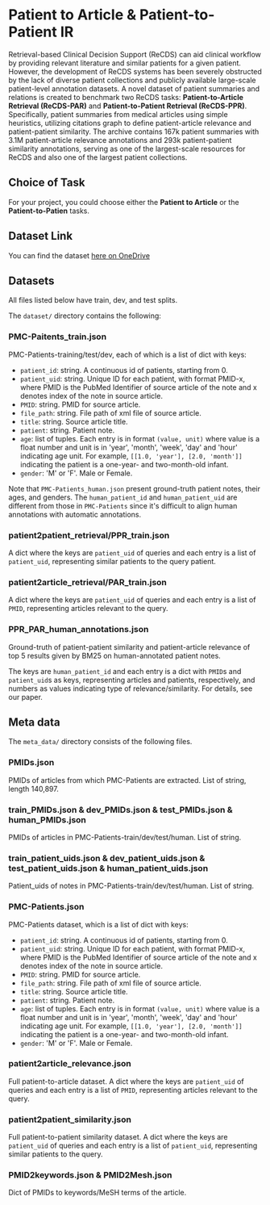 # Patient to Article & Patient-to-Patient IR
Retrieval-based Clinical Decision Support (ReCDS) can aid clinical workflow by providing relevant literature and similar patients for a given patient. However, the development of ReCDS systems has been severely obstructed by the lack of diverse patient collections and publicly available large-scale patient-level annotation datasets. A novel dataset of patient summaries and relations is created to benchmark two ReCDS tasks: **Patient-to-Article Retrieval (ReCDS-PAR)** and **Patient-to-Patient Retrieval (ReCDS-PPR)**. Specifically, patient summaries from medical articles using simple heuristics, utilizing citations graph to define patient-article relevance and patient-patient similarity. The archive contains 167k patient summaries with 3.1M patient-article relevance annotations and 293k patient-patient similarity annotations, serving as one of the largest-scale resources for ReCDS and also one of the largest patient collections.

## Choice of Task
For your project, you could choose either the **Patient to Article** or the **Patient-to-Patien** tasks.

## Dataset Link
You can find the dataset [here on OneDrive](https://mailaub-my.sharepoint.com/:u:/r/personal/hg31_aub_edu_lb/Documents/CMPS-365-Projects/patient2patient_patient2article.zip?csf=1&web=1&e=fsJIVO)

## Datasets
All files listed below have train, dev, and test splits.

The ``dataset/`` directory contains the following:

### PMC-Paitents_train.json

PMC-Patients-training/test/dev, each of which is a list of dict with keys:
- `patient_id`: string. A continuous id of patients, starting from 0.
- `patient_uid`: string. Unique ID for each patient, with format PMID-x, where PMID is the PubMed Identifier of source article of the note and x denotes index of the note in source article.
- `PMID`: string. PMID for source article.
- `file_path`: string. File path of xml file of source article.
- `title`: string. Source article title.
- `patient`: string. Patient note.
- `age`: list of tuples. Each entry is in format `(value, unit)` where value is a float number and unit is in 'year', 'month', 'week', 'day' and 'hour' indicating age unit. For example, `[[1.0, 'year'], [2.0, 'month']]` indicating the patient is a one-year- and two-month-old infant.
- `gender`: 'M' or 'F'. Male or Female.

Note that `PMC-Patients_human.json` present ground-truth patient notes, their ages, and genders. The `human_patient_id` and `human_patient_uid` are different from those in `PMC-Patients` since it's difficult to align human annotations with automatic annotations.


### patient2patient_retrieval/PPR_train.json

A dict where the keys are `patient_uid` of queries and each entry is a list of `patient_uid`, representing similar patients to the query patient.

### patient2article_retrieval/PAR_train.json

A dict where the keys are `patient_uid` of queries and each entry is a list of `PMID`, representing articles relevant to the query.

### PPR_PAR_human_annotations.json

Ground-truth of patient-patient similarity and patient-article relevance of top 5 results given by BM25 on human-annotated patient notes.

The keys are `human_patient_id` and each entry is a dict with `PMID`s and `patient_uid`s as keys, representing articles and patients, respectively, and numbers as values indicating type of relevance/similarity. For details, see our paper.

## Meta data
The ``meta_data/`` directory consists of the following files.

### PMIDs.json

PMIDs of articles from which PMC-Patients are extracted.
List of string, length 140,897.

### train_PMIDs.json & dev_PMIDs.json & test_PMIDs.json & human_PMIDs.json

PMIDs of articles in PMC-Patients-train/dev/test/human.
List of string.

### train_patient_uids.json & dev_patient_uids.json & test_patient_uids.json & human_patient_uids.json

Patient_uids of notes in PMC-Patients-train/dev/test/human.
List of string.

### PMC-Patients.json

PMC-Patients dataset, which is a list of dict with keys:
- `patient_id`: string. A continuous id of patients, starting from 0.
- `patient_uid`: string. Unique ID for each patient, with format PMID-x, where PMID is the PubMed Identifier of source article of the note and x denotes index of the note in source article.
- `PMID`: string. PMID for source article.
- `file_path`: string. File path of xml file of source article.
- `title`: string. Source article title.
- `patient`: string. Patient note.
- `age`: list of tuples. Each entry is in format `(value, unit)` where value is a float number and unit is in 'year', 'month', 'week', 'day' and 'hour' indicating age unit. For example, `[[1.0, 'year'], [2.0, 'month']]` indicating the patient is a one-year- and two-month-old infant.
- `gender`: 'M' or 'F'. Male or Female.

### patient2article_relevance.json

Full patient-to-article dataset.
A dict where the keys are `patient_uid` of queries and each entry is a list of `PMID`, representing articles relevant to the query.

### patient2patient_similarity.json

Full patient-to-patient similarity dataset.
A dict where the keys are `patient_uid` of queries and each entry is a list of `patient_uid`, representing similar patients to the query.


### PMID2keywords.json & PMID2Mesh.json

Dict of PMIDs to keywords/MeSH terms of the article.

